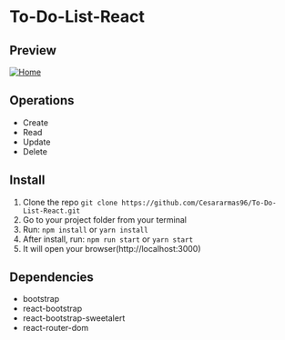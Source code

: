 # To-Do-List-React



## Preview

[![Home](https://github.com/caal2096/To-Do-List-React/blob/master/src/assets/Home.png "Shiprock, New Mexico by Beau Rogers")](https://github.com/caal2096/To-Do-List-React/blob/master/src/assets/Home.png)


## Operations

* Create
* Read
* Update
* Delete


## Install

1.  Clone the repo `git clone https://github.com/Cesararmas96/To-Do-List-React.git`
2.  Go to your project folder from your terminal
3.  Run: `npm install` or `yarn install`
4.  After install, run: `npm run start` or `yarn start`
5.  It will open your browser(http://localhost:3000)

## Dependencies
-   bootstrap
-   react-bootstrap
-   react-bootstrap-sweetalert
-   react-router-dom
